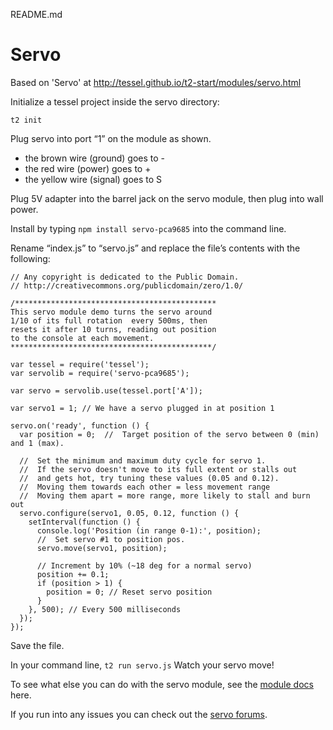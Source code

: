 README.md

# Servo

Based on 'Servo' at http://tessel.github.io/t2-start/modules/servo.html

Initialize a tessel project inside the servo directory:

```t2 init```

Plug servo into port “1” on the module as shown.

- the brown wire (ground) goes to -
- the red wire (power) goes to +
- the yellow wire (signal) goes to S

Plug 5V adapter into the barrel jack on the servo module, then plug into wall power.

Install by typing ```npm install servo-pca9685``` into the command line.

Rename “index.js” to “servo.js” and replace the file’s contents with the following:

```
// Any copyright is dedicated to the Public Domain.
// http://creativecommons.org/publicdomain/zero/1.0/

/*********************************************
This servo module demo turns the servo around
1/10 of its full rotation  every 500ms, then
resets it after 10 turns, reading out position
to the console at each movement.
*********************************************/

var tessel = require('tessel');
var servolib = require('servo-pca9685');

var servo = servolib.use(tessel.port['A']);

var servo1 = 1; // We have a servo plugged in at position 1

servo.on('ready', function () {
  var position = 0;  //  Target position of the servo between 0 (min) and 1 (max).

  //  Set the minimum and maximum duty cycle for servo 1.
  //  If the servo doesn't move to its full extent or stalls out
  //  and gets hot, try tuning these values (0.05 and 0.12).
  //  Moving them towards each other = less movement range
  //  Moving them apart = more range, more likely to stall and burn out
  servo.configure(servo1, 0.05, 0.12, function () {
    setInterval(function () {
      console.log('Position (in range 0-1):', position);
      //  Set servo #1 to position pos.
      servo.move(servo1, position);

      // Increment by 10% (~18 deg for a normal servo)
      position += 0.1;
      if (position > 1) {
        position = 0; // Reset servo position
      }
    }, 500); // Every 500 milliseconds
  });
});
```

Save the file.

In your command line, ```t2 run servo.js``` Watch your servo move!

To see what else you can do with the servo module, see the [module docs](https://github.com/tessel/servo-pca9685) here.

If you run into any issues you can check out the [servo forums](https://forums.tessel.io/c/modules/servo).